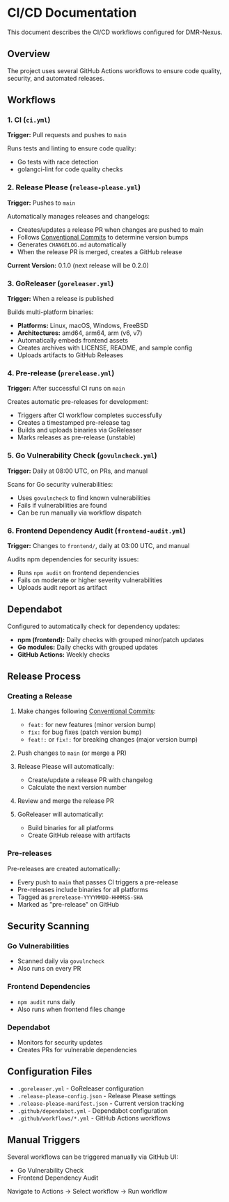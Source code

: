 # CI/CD Documentation

This document describes the CI/CD workflows configured for DMR-Nexus.

## Overview

The project uses several GitHub Actions workflows to ensure code quality, security, and automated releases.

## Workflows

### 1. CI (`ci.yml`)
**Trigger:** Pull requests and pushes to `main`

Runs tests and linting to ensure code quality:
- Go tests with race detection
- golangci-lint for code quality checks

### 2. Release Please (`release-please.yml`)
**Trigger:** Pushes to `main`

Automatically manages releases and changelogs:
- Creates/updates a release PR when changes are pushed to main
- Follows [Conventional Commits](https://www.conventionalcommits.org/) to determine version bumps
- Generates `CHANGELOG.md` automatically
- When the release PR is merged, creates a GitHub release

**Current Version:** 0.1.0 (next release will be 0.2.0)

### 3. GoReleaser (`goreleaser.yml`)
**Trigger:** When a release is published

Builds multi-platform binaries:
- **Platforms:** Linux, macOS, Windows, FreeBSD
- **Architectures:** amd64, arm64, arm (v6, v7)
- Automatically embeds frontend assets
- Creates archives with LICENSE, README, and sample config
- Uploads artifacts to GitHub Releases

### 4. Pre-release (`prerelease.yml`)
**Trigger:** After successful CI runs on `main`

Creates automatic pre-releases for development:
- Triggers after CI workflow completes successfully
- Creates a timestamped pre-release tag
- Builds and uploads binaries via GoReleaser
- Marks releases as pre-release (unstable)

### 5. Go Vulnerability Check (`govulncheck.yml`)
**Trigger:** Daily at 08:00 UTC, on PRs, and manual

Scans for Go security vulnerabilities:
- Uses `govulncheck` to find known vulnerabilities
- Fails if vulnerabilities are found
- Can be run manually via workflow dispatch

### 6. Frontend Dependency Audit (`frontend-audit.yml`)
**Trigger:** Changes to `frontend/`, daily at 03:00 UTC, and manual

Audits npm dependencies for security issues:
- Runs `npm audit` on frontend dependencies
- Fails on moderate or higher severity vulnerabilities
- Uploads audit report as artifact

## Dependabot

Configured to automatically check for dependency updates:

- **npm (frontend):** Daily checks with grouped minor/patch updates
- **Go modules:** Daily checks with grouped updates
- **GitHub Actions:** Weekly checks

## Release Process

### Creating a Release

1. Make changes following [Conventional Commits](https://www.conventionalcommits.org/):
   - `feat:` for new features (minor version bump)
   - `fix:` for bug fixes (patch version bump)
   - `feat!:` or `fix!:` for breaking changes (major version bump)

2. Push changes to `main` (or merge a PR)

3. Release Please will automatically:
   - Create/update a release PR with changelog
   - Calculate the next version number

4. Review and merge the release PR

5. GoReleaser will automatically:
   - Build binaries for all platforms
   - Create GitHub release with artifacts

### Pre-releases

Pre-releases are created automatically:
- Every push to `main` that passes CI triggers a pre-release
- Pre-releases include binaries for all platforms
- Tagged as `prerelease-YYYYMMDD-HHMMSS-SHA`
- Marked as "pre-release" on GitHub

## Security Scanning

### Go Vulnerabilities
- Scanned daily via `govulncheck`
- Also runs on every PR

### Frontend Dependencies
- `npm audit` runs daily
- Also runs when frontend files change

### Dependabot
- Monitors for security updates
- Creates PRs for vulnerable dependencies

## Configuration Files

- `.goreleaser.yml` - GoReleaser configuration
- `.release-please-config.json` - Release Please settings
- `.release-please-manifest.json` - Current version tracking
- `.github/dependabot.yml` - Dependabot configuration
- `.github/workflows/*.yml` - GitHub Actions workflows

## Manual Triggers

Several workflows can be triggered manually via GitHub UI:
- Go Vulnerability Check
- Frontend Dependency Audit

Navigate to Actions → Select workflow → Run workflow
